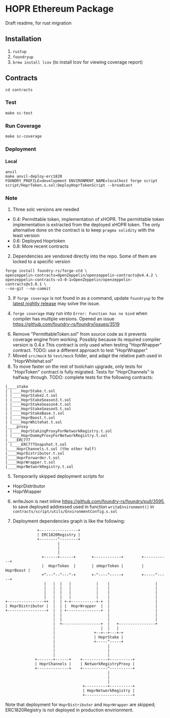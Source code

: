 # HOPR Ethereum Package

Draft readme, for rust migration

## Installation

1. `rustup`
2. `foundryup`
3. `brew install lcov` (to install lcov for viewing coverage report)

## Contracts

```
cd contracts
```

### Test

```
make sc-test
```

### Run Coverage

```
make sc-coverage
```

### Deployment

#### Local

```
anvil
make anvil-deploy-erc1820
FOUNDRY_PROFILE=development ENVIRONMENT_NAME=localhost forge script script/HoprToken.s.sol:DeployHoprTokenScript --broadcast
```

### Note

1. Three solc versions are needed

- 0.4: Permittable token, implementation of xHOPR. The permittable token implementation is extracted from the deployed xHOPR token. The only alternative done on the contract is to keep `pragma solidity` with the least version
- 0.6: Deployed Hoprtoken
- 0.8: More recent contracts

2. Dependencies are vendored directly into the repo. Some of them are locked to a specific version

```
forge install foundry-rs/forge-std \
openzeppelin-contracts=OpenZeppelin/openzeppelin-contracts@v4.4.2 \
openzeppelin-contracts-v3-0-1=OpenZeppelin/openzeppelin-contracts@v3.0.1 \
--no-git --no-commit
```

3. If `forge coverage` is not found in as a command, update `foundryup` to the [latest nightly release](https://github.com/foundry-rs/foundry/releases) may solve the issue.

4. `forge coverage` may run into `Error: Function has no kind` when compiler has multiple versions. Opened an issue https://github.com/foundry-rs/foundry/issues/3519

<!-- 5. To move faster on the migration of toolchain and to avoid constantly running into foundry's error during the compilation `Error: Discovered incompatible solidity versions in following`, the compiler version of the following contracts have be moved to `pragma solidity >=0.6.0 <0.9.0;`
- src/HoprToken.sol (^0.6.0)
- src/ERC777/ERC777Snapshot.sol (^0.6.0)
- src/openzeppelin-contracts/ERC777.sol (>=0.6.0 <0.8.0)
- lib/openzeppelin-contracts-v3-0-1/contracts/access/AccessControl.sol (^0.6.0)
- lib/openzeppelin-contracts-v3-0-1/contracts/GSN/Context.sol (^0.6.0)
- lib/openzeppelin-contracts-v3-0-1/contracts/introspection/IERC1820Registry.sol (^0.6.0)
- lib/openzeppelin-contracts-v3-0-1/contracts/math/SafeMath.sol (^0.6.0)
- lib/openzeppelin-contracts-v3-0-1/contracts/token/ERC20/IERC20.sol (^0.6.0)
- lib/openzeppelin-contracts-v3-0-1/contracts/token/ERC777/IERC777.sol (^0.6.0)
- lib/openzeppelin-contracts-v3-0-1/contracts/token/ERC777/IERC777Recipient.sol (^0.6.0)
- lib/openzeppelin-contracts-v3-0-1/contracts/token/ERC777/IERC777Sender.sol (^0.6.0)
- lib/openzeppelin-contracts-v3-0-1/contracts/utils/EnumerableSet.sol (^0.6.0)
- lib/openzeppelin-contracts-v3-0-1/contracts/utils/Address.sol (^0.6.2) -->

6. Remove "PermittableToken.sol" from source code as it prevents coverage engine from working. Possibly because its required compiler version is 0.4.x This contract is only used when testing "HoprWrapper" contract. TODO: use a different approach to test "HoprWrapper"
7. Moved `src/mock` to `test/mock` folder, and adapt the relative path used in "HoprWhitehat.sol"
8. To move faster on the rest of toolchain upgrade, only tests for "HoprToken" contract is fully migrated. Tests for "HoprChannels" is halfway through. TODO: complete tests for the following contracts:

```
|____stake
| |____HoprStake.t.sol
| |____HoprStake2.t.sol
| |____HoprStakeSeason3.t.sol
| |____HoprStakeSeason4.t.sol
| |____HoprStakeSeason5.t.sol
| |____HoprStakeBase.t.sol
| |____HoprBoost.t.sol
| |____HoprWhitehat.t.sol
|____proxy
| |____HoprStakingProxyForNetworkRegistry.t.sol
| |____HoprDummyProxyForNetworkRegistry.t.sol
|____ERC777
| |____ERC777Snapshot.t.sol
|____HoprChannels.t.sol (the other half)
|____HoprDistributor.t.sol
|____HoprForwarder.t.sol
|____HoprWrapper.t.sol
|____HoprNetworkRegistry.t.sol
```

5. Temporarily skipped deployment scripts for

- HoprDistributor
- HoprWrapper

6. writeJson is next inline https://github.com/foundry-rs/foundry/pull/3595, to save deployed addressed used in function `writeEnvironment()` in `contracts/script/utils/EnvironmentConfig.s.sol`

7. Deployment dependencies graph is like the following:
```
              +-----------------+
              | ERC1820Registry |
              +--------^--------+
                       |
                       |
                       |
                +------+------+       +------------+        +-----------+
                |  HoprToken  |       | xHoprToken |        | HoprBoost |
                +^---^--^---^-+       +-^----^-----+        +-----^-----+
                 |   |  |   |           |    |                    |
                 |   |  |   |           |    |                    |
                 |   |  |   |           |    |                    |
                 |   |  |   |           |    |                    |
+----------------++  |  | +-+-----------+-+  |                    |
| HoprDistributor |  |  | |  HoprWrapper  |  |                    |
+-----------------+  |  | +---------------+  |                    |
                     |  |                    |                    |
                     |  |                    |                    |
                     |  +-----------------+  |   +----------------+
                     |                    |  |   |
                     |                 +--+--+---+-+
                     |                 | HoprStake |
                     |                 +-----^-----+
                     |                       |
                     |                       |
                     |                       |
             +-------+------+    +-----------+----------+
             | HoprChannels |    | NetworkRegistryProxy |
             +--------------+    +-----------^----------+
                                             |
                                             |
                                             |
                                  +----------+----------+
                                  | HoprNetworkRegistry |
                                  +---------------------+
```
Note that deployment for `HoprDistributor` and `HoprWrapper` are skipped; ERC1820Registry is not deployed in production envirionment.

